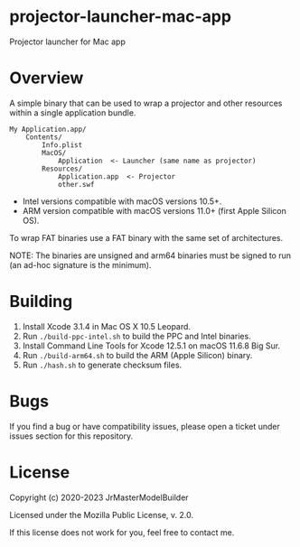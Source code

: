 # projector-launcher-mac-app

Projector launcher for Mac app


# Overview

A simple binary that can be used to wrap a projector and other resources within a single application bundle.

```
My Application.app/
	Contents/
		Info.plist
		MacOS/
			Application  <- Launcher (same name as projector)
		Resources/
			Application.app  <- Projector
			other.swf
```

-  Intel versions compatible with macOS versions 10.5+.
-  ARM version compatible with macOS versions 11.0+ (first Apple Silicon OS).

To wrap FAT binaries use a FAT binary with the same set of architectures.

NOTE: The binaries are unsigned and arm64 binaries must be signed to run (an ad-hoc signature is the minimum).


# Building

1.  Install Xcode 3.1.4 in Mac OS X 10.5 Leopard.
2.  Run `./build-ppc-intel.sh` to build the PPC and Intel binaries.
3.  Install Command Line Tools for Xcode 12.5.1 on macOS 11.6.8 Big Sur.
4.  Run `./build-arm64.sh` to build the ARM (Apple Silicon) binary.
5.  Run `./hash.sh` to generate checksum files.


# Bugs

If you find a bug or have compatibility issues, please open a ticket under issues section for this repository.


# License

Copyright (c) 2020-2023 JrMasterModelBuilder

Licensed under the Mozilla Public License, v. 2.0.

If this license does not work for you, feel free to contact me.
